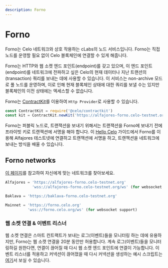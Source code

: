 ```yaml
---
description: Forno
---
```


# Forno

Forno는 Celo 네트워크와 상호 작용하는 cLabs의 노드 서비스입니다. Forno는 직접 노드를 운영할 필요 없이 Celo 블록체인에 연결할 수 있게 해줍니다.

Forno는 HTTP와 웹 소켓 엔드 포인트\(endpoint\)를 갖고 있으며, 이 엔드 포인트\(endpoint\)를 네트워크에 전파하고 싶은 Celo의 현재 데이터나 지난 트랜션의\(transaction\) 쿼리를 보내는 데에 사용할 수 있습니다. 이 서비스는 non-archive 모드로 풀 노드를 운영하며, 이로 인해 현재 블록체인 상태에 대한 쿼리를 보낼 수는 있지만 블록체인의 이전 상태에는 엑세스할 수 없습니다.

Forno는  [ContractKit](https://docs.celo.org/developer-guide/contractkit)를 이용하여 `Http Provider`로 사용할 수 있습니다.

```javascript
const ContractKit = require('@celo/contractkit')
const kit = ContractKit.newKit('https://alfajores-forno.celo-testnet.org')
```

Forno는 퍼블릭 노드로, 트랜잭션을 보내기 위해서는 트랜잭션을 Forno에 보내기 전에 프라이빗 키로 트랜잭션에 서명을 해야 합니다. 이 [Hello Celo](https://docs.celo.org/developer-guide/start/hellocelo) 가이드에서 Forno를 이용해 Alfajores 테스트넷에 연결하고 트랜잭션에 서명을 하고, 트랜잭션을 네트워크에 보내는 방식을 배울 수 있습니다.

## Forno networks

[이 페이지](https://docs.celo.org/getting-started/choosing-a-network)를 참고하여 자신에게 맞는 네트워크를 찾아보세요.

```javascript
Alfajores = 'https://alfajores-forno.celo-testnet.org' 
            'wss://alfajores-forno.celo-testnet.org/ws' (for websocket support)

Baklava = 'https://baklava-forno.celo-testnet.org'

Mainnet = 'https://forno.celo.org'
          'wss://forno.celo.org/ws' (for websocket support)
```

### 웹 소켓 연결 & 이벤트 리스너

웹 소켓 연결은 스마트 컨트랙트가 보내는 로그\(이벤트\)들을 모니터링 하는 데에 유용하지만, Forno는 웹 소캣 연결을 20분 동안만 허용합니다. 계속 로그\(이벤트\)들을 모니터링하길 원한다면, 연결이 끊어질 때 다시 웹 소켓 엔드 포인트에 연결이 가능합니다. 이벤트 리스너를 적용하고 커넥션이 끊어졌을 때 다시 커넥션을 생성하는 예시 스크립트는 [여기](https://gist.github.com/critesjosh/a230e7b2eb54c8d330ca57db1f6239db)서 보실 수 있습니다.

